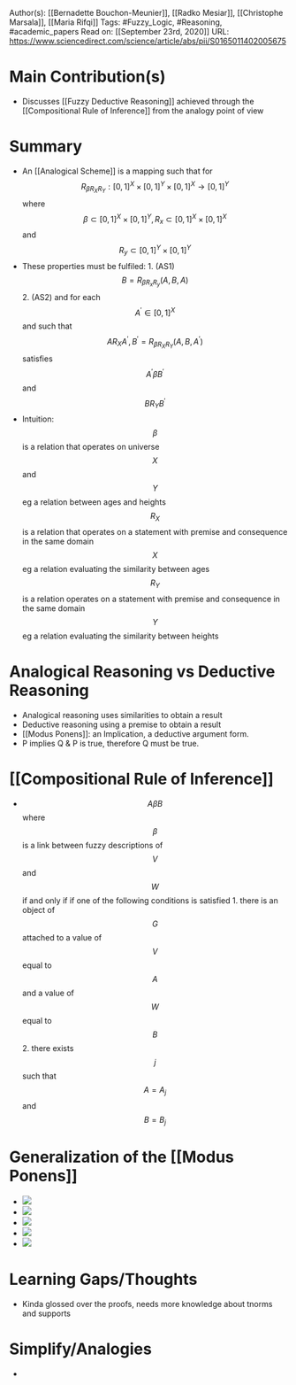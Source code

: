 Author(s): [[Bernadette Bouchon-Meunier]], [[Radko Mesiar]], [[Christophe Marsala]], [[Maria Rifqi]]
Tags: #Fuzzy_Logic, #Reasoning, #academic_papers
Read on: [[September 23rd, 2020]]
URL: https://www.sciencedirect.com/science/article/abs/pii/S0165011402005675
# Main Contribution(s)
- Discusses [[Fuzzy Deductive Reasoning]] achieved through the [[Compositional Rule of Inference]] from the analogy point of view
#  Summary
-  An [[Analogical Scheme]] is a mapping such that for $$R_{\beta R_XR_Y} : [0, 1]^X × [0, 1]^Y × [0, 1]^X → [0, 1]^Y$$ where $$\beta \subset [0,1]^X \times [0,1]^Y,  R_x \subset [0,1]^X \times [0,1]^X$$  and $$R_y \subset [0,1]^Y \times [0,1]^Y$$
- These properties must be fulfiled:
            1. (AS1) $$B = R_{\beta R_x R_y}(A,B,A)$$
            2. (AS2) and for each $$A^\prime \in [0,1]^X$$ and such that $$AR_XA^\prime, B^\prime = R_{\beta R_XR_Y}(A,B,A^\prime)$$ satisfies $$A^\prime \beta B^\prime$$ and $$BR_YB^\prime$$
- Intuition: 
$$\beta$$ is a relation that operates on universe $$X$$ and $$Y$$ eg a relation between ages and heights
$$R_X$$ is a relation that operates on a statement with premise and consequence in the same domain $$X$$ eg a relation evaluating the similarity between ages
$$R_Y$$ is a relation operates on a statement with premise and consequence in the same domain $$Y$$ eg a relation evaluating the similarity between heights
#  Analogical Reasoning vs Deductive Reasoning
- Analogical reasoning uses similarities to obtain a result
- Deductive reasoning using a premise to obtain a result
- [[Modus Ponens]]: an Implication, a deductive argument form. 
- P implies Q & P is true, therefore Q must be true. 
#  [[Compositional Rule of Inference]]
- $$A\beta B$$ where $$\beta$$ is a link between fuzzy descriptions of $$V$$ and $$W$$ if and only if if one of the following conditions is satisfied
            1. there is an object of $$G$$ attached to a value of $$V$$ equal to $$A$$ and a value of $$W$$ equal to $$B$$
            2. there exists $$j$$ such that $$A = A_j$$ and $$B = B_j$$
#  Generalization of the [[Modus Ponens]]
- ![](https://firebasestorage.googleapis.com/v0/b/firescript-577a2.appspot.com/o/imgs%2Fapp%2FPaperReadings%2FK14GhyphBF.png?alt=media&token=6858e9b0-7c0e-42c4-af1d-2e910ad5b3f6)
- ![](https://firebasestorage.googleapis.com/v0/b/firescript-577a2.appspot.com/o/imgs%2Fapp%2FPaperReadings%2F0o3nlYAd0n.png?alt=media&token=6243fd95-421d-4d77-91a0-1444fab2ce1c)
- ![](https://firebasestorage.googleapis.com/v0/b/firescript-577a2.appspot.com/o/imgs%2Fapp%2FPaperReadings%2FPDr5T4lTyX.png?alt=media&token=27507a78-4c57-4adf-9502-93fe32b7a8a2)
- ![](https://firebasestorage.googleapis.com/v0/b/firescript-577a2.appspot.com/o/imgs%2Fapp%2FPaperReadings%2FwPiA38A9_A.png?alt=media&token=f79c4862-7214-4bfd-b30e-490cf48b25c6)
- ![](https://firebasestorage.googleapis.com/v0/b/firescript-577a2.appspot.com/o/imgs%2Fapp%2FPaperReadings%2Fs3GFsGu-_j.png?alt=media&token=ba0ee8ea-2c3e-49c2-a5b0-a6055babc7cc)
# Learning Gaps/Thoughts
- Kinda glossed over the proofs, needs more knowledge about tnorms and supports
# Simplify/Analogies
-
